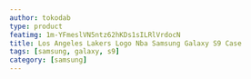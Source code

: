 ```yaml
---
author: tokodab
type: product
featimg: 1m-YFmeslVN5ntz62hKDs1sILRlVrdocN
title: Los Angeles Lakers Logo Nba Samsung Galaxy S9 Case
tags: [samsung, galaxy, s9]
category: [samsung]
---
```

